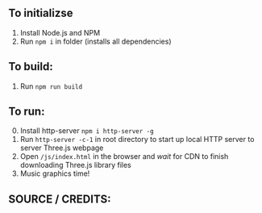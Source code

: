 ## To initializse
1. Install Node.js and NPM
2. Run `npm i` in folder (installs all dependencies)

## To build:
1. Run `npm run build`

## To run:
0. Install http-server `npm i http-server -g`
1. Run `http-server -c-1` in root directory to start up local HTTP server to server Three.js webpage
2. Open `/js/index.html` in the browser and *wait* for CDN to finish downloading Three.js library files
3. Music graphics time!

## SOURCE / CREDITS: